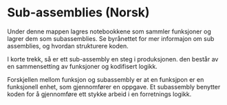 # Sub-assemblies (Norsk)

Under denne mappen lagres notebookkene som sammler funksjoner og lagrer dem som subassemblies.
Se byrånettet for mer informajon om sub assemblies, og hvordan strukturere koden.

I korte trekk, så er ett sub-assembly en steg i produksjonen. 
den består av en sammensetting av funksjoner og kodifisert logikk. 

Forskjellen mellom funksjon og subassembly er at en funksjpon er en funksjonell enhet, som gjennomfører en oppgave.
Et subassembly benytter koden for å gjennomføre ett stykke arbeid i en forretnings logikk.